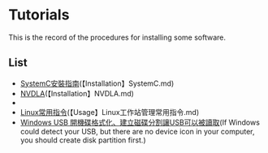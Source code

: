 # Tutorials
This is the record of the procedures for installing some software.
## List
* [SystemC安裝指南](https://github.com/Roy-Tsai-myaccount/Tutorials/blob/main/%E3%80%90Installation%E3%80%91SystemC.md)(【Installation】SystemC.md)
* [NVDLA](https://github.com/Roy-Tsai-myaccount/Tutorials/blob/main/%E3%80%90Installation%E3%80%91NVDLA.md)(【Installation】NVDLA.md)
*
* [Linux常用指令](https://github.com/Roy-Tsai-myaccount/Tutorials/blob/main/%E3%80%90Usage%E3%80%91Linux%E5%B7%A5%E4%BD%9C%E7%AB%99%E7%AE%A1%E7%90%86%E5%B8%B8%E7%94%A8%E6%8C%87%E4%BB%A4.md)(【Usage】Linux工作站管理常用指令.md)
* [Windows USB 開機碟格式化、建立磁碟分割讓USB可以被讀取](https://walker-a.com/archives/4993)(If Windows could detect your USB, but there are no device icon in your computer, you should create disk partition first.)
